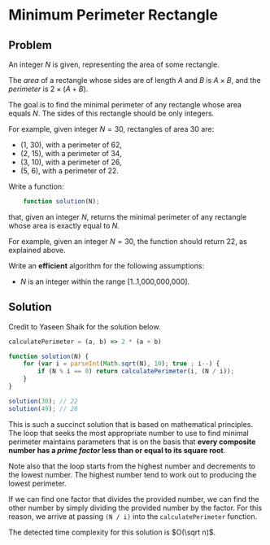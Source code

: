 # Minimum Perimeter Rectangle

## Problem

An integer $N$ is given, representing the area of some rectangle.

The _area_ of a rectangle whose sides are of length $A$ and $B$ is $A \times B$, and the _perimeter_ is $2 \times (A + B)$.

The goal is to find the minimal perimeter of any rectangle whose area equals $N$. The sides of this rectangle should be only integers.

For example, given integer $N = 30$, rectangles of area $30$ are:

- (1, 30), with a perimeter of 62,
- (2, 15), with a perimeter of 34,
- (3, 10), with a perimeter of 26,
- (5, 6), with a perimeter of 22.

Write a function:

```js
    function solution(N);
```

that, given an integer $N$, returns the minimal perimeter of any rectangle whose area is exactly equal to $N$.

For example, given an integer $N = 30$, the function should return $22$, as explained above.

Write an **efficient** algorithm for the following assumptions:

- $N$ is an integer within the range [1..1,000,000,000].

## Solution

Credit to Yaseen Shaik for the solution below.

```js
calculatePerimeter = (a, b) => 2 * (a + b)

function solution(N) {
    for (var i = parseInt(Math.sqrt(N), 10); true ; i--) {
        if (N % i == 0) return calculatePerimeter(i, (N / i));
    }
}

solution(30); // 22
solution(49); // 28
```

This is such a succinct solution that is based on mathematical principles. The loop that seeks the most appropriate number to use to find minimal perimeter maintains parameters that is on the basis that **every composite number has a _prime factor_ less than or equal to its square root**.

Note also that the loop starts from the highest number and decrements to the lowest number. The highest number tend to work out to producing the lowest perimeter.

If we can find one factor that divides the provided number, we can find the other number by simply dividing the provided number by the factor. For this reason, we arrive at passing `(N / i)` into the `calculatePerimeter` function.

The detected time complexity for this solution is $O(\sqrt n)$.